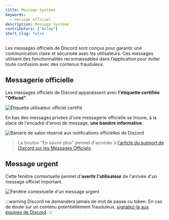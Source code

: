 ```yaml
---
title: Message Système
keywords:
  - message officiel
description: Message Système
contributors: ["Axlag"]
short_slug: false
---
```


Les messages officiels de Discord sont conçus pour garantir une communication claire et sécurisée avec les utilisateurs.
Ces messages utilisent des fonctionnalités reconnaissables dans l’application pour éviter toute confusion avec des contenus frauduleux.

## Messagerie officielle

Les messages officiels de Discord apparaissent avec **l'étiquette certifiée "Officiel"**.

![Étiquette utilisateur officiel certifié](https://i.dfr.gg/eHOT.png)

En bas des messages privées d'une messagerie officielle se trouve,
à la place de l'encadré d'envoi de message,
**une banière informative**.

![Banière de salon réservé aux notifications officielles de Discord](https://i.dfr.gg/docJ.png)

> Le bouton "En savoir plus" permet d'accéder à [l'article du support de Discord sur les Messages Officiels](https://support.discord.com/hc/fr/articles/360036118732).

## Message urgent

Cette fenêtre contextuelle permet d'**avertir l'utilisateur** de l'arrivée d'un message officiel important.

![Fenêtre contextuelle d'un message urgent](https://i.dfr.gg/LitQ.png)

:::warning
Discord ne demandera jamais de mot de passe ou token.
En cas de doute sur un contenu potentiellement frauduleux, [signalez-le aux équipes de Discord](https://dis.gd/howtoreport).
:::
